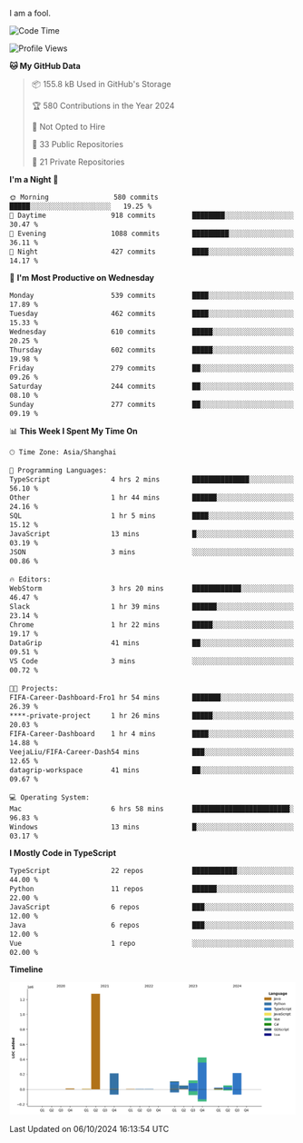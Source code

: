 I am a fool.

<!--START_SECTION:waka-->
![Code Time](http://img.shields.io/badge/Code%20Time-1%2C889%20hrs-blue)

![Profile Views](http://img.shields.io/badge/Profile%20Views-0-blue)

**🐱 My GitHub Data** 

> 📦 155.8 kB Used in GitHub's Storage 
 > 
> 🏆 580 Contributions in the Year 2024
 > 
> 🚫 Not Opted to Hire
 > 
> 📜 33 Public Repositories 
 > 
> 🔑 21 Private Repositories 
 > 
**I'm a Night 🦉** 

```text
🌞 Morning                580 commits         █████░░░░░░░░░░░░░░░░░░░░   19.25 % 
🌆 Daytime                918 commits         ████████░░░░░░░░░░░░░░░░░   30.47 % 
🌃 Evening                1088 commits        █████████░░░░░░░░░░░░░░░░   36.11 % 
🌙 Night                  427 commits         ████░░░░░░░░░░░░░░░░░░░░░   14.17 % 
```
📅 **I'm Most Productive on Wednesday** 

```text
Monday                   539 commits         ████░░░░░░░░░░░░░░░░░░░░░   17.89 % 
Tuesday                  462 commits         ████░░░░░░░░░░░░░░░░░░░░░   15.33 % 
Wednesday                610 commits         █████░░░░░░░░░░░░░░░░░░░░   20.25 % 
Thursday                 602 commits         █████░░░░░░░░░░░░░░░░░░░░   19.98 % 
Friday                   279 commits         ██░░░░░░░░░░░░░░░░░░░░░░░   09.26 % 
Saturday                 244 commits         ██░░░░░░░░░░░░░░░░░░░░░░░   08.10 % 
Sunday                   277 commits         ██░░░░░░░░░░░░░░░░░░░░░░░   09.19 % 
```


📊 **This Week I Spent My Time On** 

```text
🕑︎ Time Zone: Asia/Shanghai

💬 Programming Languages: 
TypeScript               4 hrs 2 mins        ██████████████░░░░░░░░░░░   56.10 % 
Other                    1 hr 44 mins        ██████░░░░░░░░░░░░░░░░░░░   24.16 % 
SQL                      1 hr 5 mins         ████░░░░░░░░░░░░░░░░░░░░░   15.12 % 
JavaScript               13 mins             █░░░░░░░░░░░░░░░░░░░░░░░░   03.19 % 
JSON                     3 mins              ░░░░░░░░░░░░░░░░░░░░░░░░░   00.86 % 

🔥 Editors: 
WebStorm                 3 hrs 20 mins       ████████████░░░░░░░░░░░░░   46.47 % 
Slack                    1 hr 39 mins        ██████░░░░░░░░░░░░░░░░░░░   23.14 % 
Chrome                   1 hr 22 mins        █████░░░░░░░░░░░░░░░░░░░░   19.17 % 
DataGrip                 41 mins             ██░░░░░░░░░░░░░░░░░░░░░░░   09.51 % 
VS Code                  3 mins              ░░░░░░░░░░░░░░░░░░░░░░░░░   00.72 % 

🐱‍💻 Projects: 
FIFA-Career-Dashboard-Fro1 hr 54 mins        ███████░░░░░░░░░░░░░░░░░░   26.39 % 
****-private-project     1 hr 26 mins        █████░░░░░░░░░░░░░░░░░░░░   20.03 % 
FIFA-Career-Dashboard    1 hr 4 mins         ████░░░░░░░░░░░░░░░░░░░░░   14.88 % 
VeejaLiu/FIFA-Career-Dash54 mins             ███░░░░░░░░░░░░░░░░░░░░░░   12.65 % 
datagrip-workspace       41 mins             ██░░░░░░░░░░░░░░░░░░░░░░░   09.67 % 

💻 Operating System: 
Mac                      6 hrs 58 mins       ████████████████████████░   96.83 % 
Windows                  13 mins             █░░░░░░░░░░░░░░░░░░░░░░░░   03.17 % 
```

**I Mostly Code in TypeScript** 

```text
TypeScript               22 repos            ███████████░░░░░░░░░░░░░░   44.00 % 
Python                   11 repos            ██████░░░░░░░░░░░░░░░░░░░   22.00 % 
JavaScript               6 repos             ███░░░░░░░░░░░░░░░░░░░░░░   12.00 % 
Java                     6 repos             ███░░░░░░░░░░░░░░░░░░░░░░   12.00 % 
Vue                      1 repo              ░░░░░░░░░░░░░░░░░░░░░░░░░   02.00 % 
```



**Timeline**

![Lines of Code chart](https://raw.githubusercontent.com/VeejaLiu/VeejaLiu/master/assets/bar_graph.png)


 Last Updated on 06/10/2024 16:13:54 UTC
<!--END_SECTION:waka-->
